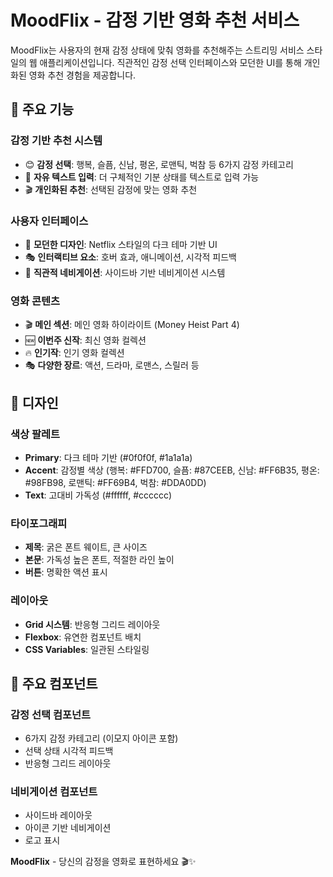 # MoodFlix - 감정 기반 영화 추천 서비스

MoodFlix는 사용자의 현재 감정 상태에 맞춰 영화를 추천해주는 스트리밍 서비스 스타일의 웹 애플리케이션입니다. 직관적인 감정 선택 인터페이스와 모던한 UI를 통해 개인화된 영화 추천 경험을 제공합니다.

## 🎯 주요 기능

### 감정 기반 추천 시스템
- 😊 **감정 선택**: 행복, 슬픔, 신남, 평온, 로맨틱, 벅참 등 6가지 감정 카테고리
- 💬 **자유 텍스트 입력**: 더 구체적인 기분 상태를 텍스트로 입력 가능
- 🎬 **개인화된 추천**: 선택된 감정에 맞는 영화 추천

### 사용자 인터페이스
- 🎨 **모던한 디자인**: Netflix 스타일의 다크 테마 기반 UI
- 🎭 **인터랙티브 요소**: 호버 효과, 애니메이션, 시각적 피드백
- 🧭 **직관적 네비게이션**: 사이드바 기반 네비게이션 시스템

### 영화 콘텐츠
- 🎬 **메인 섹션**: 메인 영화 하이라이트 (Money Heist Part 4)
- 🆕 **이번주 신작**: 최신 영화 컬렉션
- 🔥 **인기작**: 인기 영화 컬렉션
- 🎭 **다양한 장르**: 액션, 드라마, 로맨스, 스릴러 등

## 🎨 디자인

### 색상 팔레트
- **Primary**: 다크 테마 기반 (#0f0f0f, #1a1a1a)
- **Accent**: 감정별 색상 (행복: #FFD700, 슬픔: #87CEEB, 신남: #FF6B35, 평온: #98FB98, 로맨틱: #FF69B4, 벅참: #DDA0DD)
- **Text**: 고대비 가독성 (#ffffff, #cccccc)

### 타이포그래피
- **제목**: 굵은 폰트 웨이트, 큰 사이즈
- **본문**: 가독성 높은 폰트, 적절한 라인 높이
- **버튼**: 명확한 액션 표시

### 레이아웃
- **Grid 시스템**: 반응형 그리드 레이아웃
- **Flexbox**: 유연한 컴포넌트 배치
- **CSS Variables**: 일관된 스타일링

## 🔧 주요 컴포넌트

### 감정 선택 컴포넌트
- 6가지 감정 카테고리 (이모지 아이콘 포함)
- 선택 상태 시각적 피드백
- 반응형 그리드 레이아웃

### 네비게이션 컴포넌트
- 사이드바 레이아웃
- 아이콘 기반 네비게이션
- 로고 표시

**MoodFlix** - 당신의 감정을 영화로 표현하세요 🎬✨
